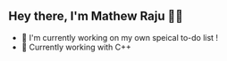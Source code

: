 ## Hey there, I'm Mathew Raju 🙌🏽 


* 🌱 I'm currently working on my own speical to-do list !
* 🌵  Currently working with C++ 
